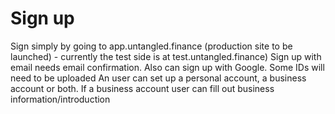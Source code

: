 # Sign up

Sign simply by going to app.untangled.finance (production site to be launched) - currently the test side is at test.untangled.finance) Sign up with email needs email confirmation. Also can sign up with Google. Some IDs will need to be uploaded An user can set up a personal account, a business account or both. If a business account user can fill out business information/introduction
